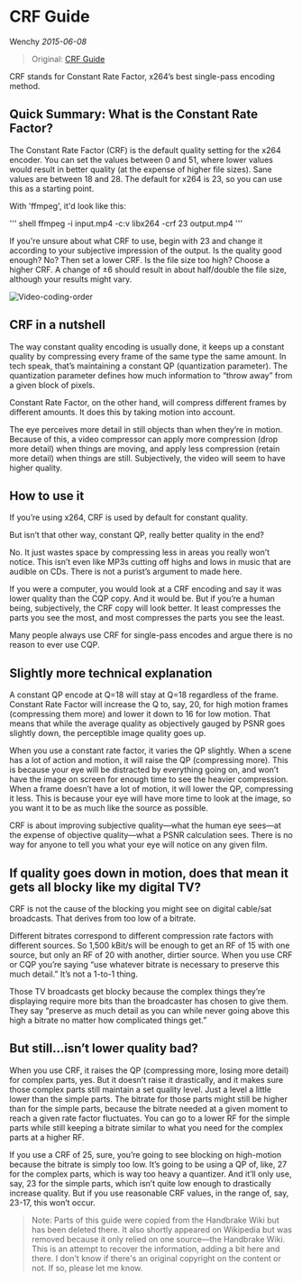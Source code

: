 CRF Guide
=====================
Wenchy *2015-06-08*

> Original: [CRF Guide](http://slhck.info/articles/crf)

CRF stands for Constant Rate Factor, x264’s best single-pass encoding method.

## Quick Summary: What is the Constant Rate Factor?
The Constant Rate Factor (CRF) is the default quality setting for the x264 encoder. You can set the values between 0 and 51, where lower values would result in better quality (at the expense of higher file sizes). Sane values are between 18 and 28. The default for x264 is 23, so you can use this as a starting point.

With 'ffmpeg', it'd look like this:

''' shell
ffmpeg -i input.mp4 -c:v libx264 -crf 23 output.mp4
'''

If you're unsure about what CRF to use, begin with 23 and change it according to your subjective impression of the output. Is the quality good enough? No? Then set a lower CRF. Is the file size too high? Choose a higher CRF. A change of ±6 should result in about half/double the file size, although your results might vary.

![Video-coding-order](https://wenchy.github.io/images/2015-06-08-crf.png)

## CRF in a nutshell
The way constant quality encoding is usually done, it keeps up a constant quality by compressing every frame of the same type the same amount. In tech speak, that’s maintaining a constant QP (quantization parameter). The quantization parameter defines how much information to “throw away” from a given block of pixels.

Constant Rate Factor, on the other hand, will compress different frames by different amounts. It does this by taking motion into account.

The eye perceives more detail in still objects than when they’re in motion. Because of this, a video compressor can apply more compression (drop more detail) when things are moving, and apply less compression (retain more detail) when things are still. Subjectively, the video will seem to have higher quality.

## How to use it
If you’re using x264, CRF is used by default for constant quality.

But isn’t that other way, constant QP, really better quality in the end?

No. It just wastes space by compressing less in areas you really won’t notice. This isn’t even like MP3s cutting off highs and lows in music that are audible on CDs. There is not a purist’s argument to made here.

If you were a computer, you would look at a CRF encoding and say it was lower quality than the CQP copy. And it would be. But if you’re a human being, subjectively, the CRF copy will look better. It least compresses the parts you see the most, and most compresses the parts you see the least.

Many people always use CRF for single-pass encodes and argue there is no reason to ever use CQP.

## Slightly more technical explanation
A constant QP encode at Q=18 will stay at Q=18 regardless of the frame. Constant Rate Factor will increase the Q to, say, 20, for high motion frames (compressing them more) and lower it down to 16 for low motion. That means that while the average quality as objectively gauged by PSNR goes slightly down, the perceptible image quality goes up.

When you use a constant rate factor, it varies the QP slightly. When a scene has a lot of action and motion, it will raise the QP (compressing more). This is because your eye will be distracted by everything going on, and won’t have the image on screen for enough time to see the heavier compression. When a frame doesn’t have a lot of motion, it will lower the QP, compressing it less. This is because your eye will have more time to look at the image, so you want it to be as much like the source as possible.

CRF is about improving subjective quality—what the human eye sees—at the expense of objective quality—what a PSNR calculation sees. There is no way for anyone to tell you what your eye will notice on any given film.

## If quality goes down in motion, does that mean it gets all blocky like my digital TV?
CRF is not the cause of the blocking you might see on digital cable/sat broadcasts. That derives from too low of a bitrate.

Different bitrates correspond to different compression rate factors with different sources. So 1,500 kBit/s will be enough to get an RF of 15 with one source, but only an RF of 20 with another, dirtier source. When you use CRF or CQP you’re saying “use whatever bitrate is necessary to preserve this much detail.” It’s not a 1-to-1 thing.

Those TV broadcasts get blocky because the complex things they’re displaying require more bits than the broadcaster has chosen to give them. They say “preserve as much detail as you can while never going above this high a bitrate no matter how complicated things get.”

## But still…isn’t lower quality bad?
When you use CRF, it raises the QP (compressing more, losing more detail) for complex parts, yes. But it doesn’t raise it drastically, and it makes sure those complex parts still maintain a set quality level. Just a level a little lower than the simple parts. The bitrate for those parts might still be higher than for the simple parts, because the bitrate needed at a given moment to reach a given rate factor fluctuates. You can go to a lower RF for the simple parts while still keeping a bitrate similar to what you need for the complex parts at a higher RF.

If you use a CRF of 25, sure, you’re going to see blocking on high-motion because the bitrate is simply too low. It’s going to be using a QP of, like, 27 for the complex parts, which is way too heavy a quantizer. And it’ll only use, say, 23 for the simple parts, which isn’t quite low enough to drastically increase quality. But if you use reasonable CRF values, in the range of, say, 23-17, this won’t occur.

> Note:  Parts of this guide were copied from the Handbrake Wiki but has been deleted there. It also shortly appeared on Wikipedia but was removed because it only relied on one source—the Handbrake Wiki. This is an attempt to recover the information, adding a bit here and there. I don't know if there's an original copyright on the content or not. If so, please let me know.
